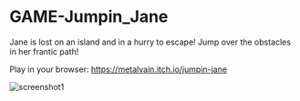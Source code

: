 # GAME-Jumpin_Jane
Jane is lost on an island and in a hurry to escape! Jump over the obstacles in her frantic path!

Play in your browser: https://metalvain.itch.io/jumpin-jane

![screenshot1](https://user-images.githubusercontent.com/10480470/211839124-307bd576-ccc7-41d6-b9cd-79ba24e14334.png)
